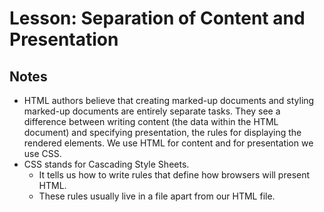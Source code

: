 # Lesson: Separation of Content and Presentation

## Notes

- HTML authors believe that creating marked-up documents and styling marked-up documents are entirely separate tasks. They see a difference between writing content (the data within the HTML document) and specifying presentation, the rules for displaying the rendered elements. We use HTML for content and for presentation we use CSS.
- CSS stands for Cascading Style Sheets.
  - It tells us how to write rules that define how browsers will present HTML.
  - These rules usually live in a file apart from our HTML file.